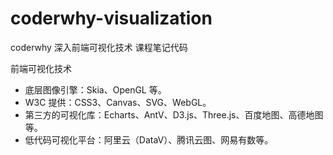 # coderwhy-visualization
coderwhy 深入前端可视化技术 课程笔记代码

前端可视化技术
* 底层图像引擎：Skia、OpenGL 等。
* W3C 提供：CSS3、Canvas、SVG、WebGL。
* 第三方的可视化库：Echarts、AntV、D3.js、Three.js、百度地图、高德地图等。
* 低代码可视化平台：阿里云（DataV）、腾讯云图、网易有数等。